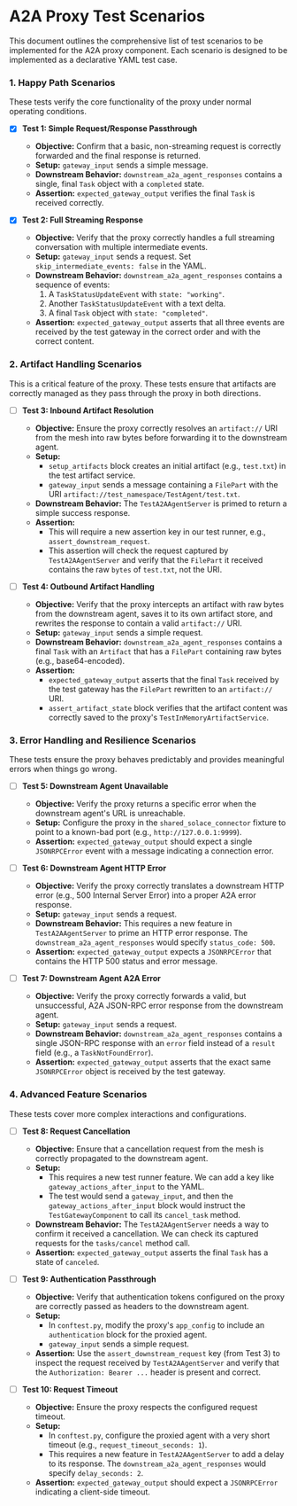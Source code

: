 # A2A Proxy Test Scenarios

This document outlines the comprehensive list of test scenarios to be implemented for the A2A proxy component. Each scenario is designed to be implemented as a declarative YAML test case.

### 1. Happy Path Scenarios

These tests verify the core functionality of the proxy under normal operating conditions.

- [x] **Test 1: Simple Request/Response Passthrough**
  - **Objective:** Confirm that a basic, non-streaming request is correctly forwarded and the final response is returned.
  - **Setup:** `gateway_input` sends a simple message.
  - **Downstream Behavior:** `downstream_a2a_agent_responses` contains a single, final `Task` object with a `completed` state.
  - **Assertion:** `expected_gateway_output` verifies the final `Task` is received correctly.

- [x] **Test 2: Full Streaming Response**
  - **Objective:** Verify that the proxy correctly handles a full streaming conversation with multiple intermediate events.
  - **Setup:** `gateway_input` sends a request. Set `skip_intermediate_events: false` in the YAML.
  - **Downstream Behavior:** `downstream_a2a_agent_responses` contains a sequence of events:
    1.  A `TaskStatusUpdateEvent` with `state: "working"`.
    2.  Another `TaskStatusUpdateEvent` with a text delta.
    3.  A final `Task` object with `state: "completed"`.
  - **Assertion:** `expected_gateway_output` asserts that all three events are received by the test gateway in the correct order and with the correct content.

### 2. Artifact Handling Scenarios

This is a critical feature of the proxy. These tests ensure that artifacts are correctly managed as they pass through the proxy in both directions.

- [ ] **Test 3: Inbound Artifact Resolution**
  - **Objective:** Ensure the proxy correctly resolves an `artifact://` URI from the mesh into raw bytes before forwarding it to the downstream agent.
  - **Setup:**
    - `setup_artifacts` block creates an initial artifact (e.g., `test.txt`) in the test artifact service.
    - `gateway_input` sends a message containing a `FilePart` with the URI `artifact://test_namespace/TestAgent/test.txt`.
  - **Downstream Behavior:** The `TestA2AAgentServer` is primed to return a simple success response.
  - **Assertion:**
    - This will require a new assertion key in our test runner, e.g., `assert_downstream_request`.
    - This assertion will check the request captured by `TestA2AAgentServer` and verify that the `FilePart` it received contains the raw `bytes` of `test.txt`, not the URI.

- [ ] **Test 4: Outbound Artifact Handling**
  - **Objective:** Verify that the proxy intercepts an artifact with raw bytes from the downstream agent, saves it to its own artifact store, and rewrites the response to contain a valid `artifact://` URI.
  - **Setup:** `gateway_input` sends a simple request.
  - **Downstream Behavior:** `downstream_a2a_agent_responses` contains a final `Task` with an `Artifact` that has a `FilePart` containing raw bytes (e.g., base64-encoded).
  - **Assertion:**
    - `expected_gateway_output` asserts that the final `Task` received by the test gateway has the `FilePart` rewritten to an `artifact://` URI.
    - `assert_artifact_state` block verifies that the artifact content was correctly saved to the proxy's `TestInMemoryArtifactService`.

### 3. Error Handling and Resilience Scenarios

These tests ensure the proxy behaves predictably and provides meaningful errors when things go wrong.

- [ ] **Test 5: Downstream Agent Unavailable**
  - **Objective:** Verify the proxy returns a specific error when the downstream agent's URL is unreachable.
  - **Setup:** Configure the proxy in the `shared_solace_connector` fixture to point to a known-bad port (e.g., `http://127.0.0.1:9999`).
  - **Assertion:** `expected_gateway_output` should expect a single `JSONRPCError` event with a message indicating a connection error.

- [ ] **Test 6: Downstream Agent HTTP Error**
  - **Objective:** Verify the proxy correctly translates a downstream HTTP error (e.g., 500 Internal Server Error) into a proper A2A error response.
  - **Setup:** `gateway_input` sends a request.
  - **Downstream Behavior:** This requires a new feature in `TestA2AAgentServer` to prime an HTTP error response. The `downstream_a2a_agent_responses` would specify `status_code: 500`.
  - **Assertion:** `expected_gateway_output` expects a `JSONRPCError` that contains the HTTP 500 status and error message.

- [ ] **Test 7: Downstream Agent A2A Error**
  - **Objective:** Verify the proxy correctly forwards a valid, but unsuccessful, A2A JSON-RPC error response from the downstream agent.
  - **Setup:** `gateway_input` sends a request.
  - **Downstream Behavior:** `downstream_a2a_agent_responses` contains a single JSON-RPC response with an `error` field instead of a `result` field (e.g., a `TaskNotFoundError`).
  - **Assertion:** `expected_gateway_output` asserts that the exact same `JSONRPCError` object is received by the test gateway.

### 4. Advanced Feature Scenarios

These tests cover more complex interactions and configurations.

- [ ] **Test 8: Request Cancellation**
  - **Objective:** Ensure that a cancellation request from the mesh is correctly propagated to the downstream agent.
  - **Setup:**
    - This requires a new test runner feature. We can add a key like `gateway_actions_after_input` to the YAML.
    - The test would send a `gateway_input`, and then the `gateway_actions_after_input` block would instruct the `TestGatewayComponent` to call its `cancel_task` method.
  - **Downstream Behavior:** The `TestA2AAgentServer` needs a way to confirm it received a cancellation. We can check its captured requests for the `tasks/cancel` method call.
  - **Assertion:** `expected_gateway_output` asserts the final `Task` has a state of `canceled`.

- [ ] **Test 9: Authentication Passthrough**
  - **Objective:** Verify that authentication tokens configured on the proxy are correctly passed as headers to the downstream agent.
  - **Setup:**
    - In `conftest.py`, modify the proxy's `app_config` to include an `authentication` block for the proxied agent.
    - `gateway_input` sends a simple request.
  - **Assertion:** Use the `assert_downstream_request` key (from Test 3) to inspect the request received by `TestA2AAgentServer` and verify that the `Authorization: Bearer ...` header is present and correct.

- [ ] **Test 10: Request Timeout**
  - **Objective:** Ensure the proxy respects the configured request timeout.
  - **Setup:**
    - In `conftest.py`, configure the proxied agent with a very short timeout (e.g., `request_timeout_seconds: 1`).
    - This requires a new feature in `TestA2AAgentServer` to add a delay to its response. The `downstream_a2a_agent_responses` would specify `delay_seconds: 2`.
  - **Assertion:** `expected_gateway_output` should expect a `JSONRPCError` indicating a client-side timeout.
